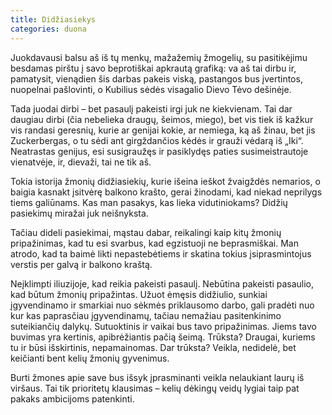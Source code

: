 ```yaml
---
title: Didžiasiekys
categories: duona
---
```


Juokdavausi balsu aš iš tų menkų, mažažemių žmogelių, su pasitikėjimu besdamas pirštu į savo beprotiškai apkrautą grafiką: va aš tai dirbu ir, pamatysit, vienądien šis darbas pakeis viską, pastangos bus įvertintos, nuopelnai pašlovinti, o Kubilius sėdės visagalio Dievo Tėvo dešinėje.

Tada juodai dirbi – bet pasaulį pakeisti irgi juk ne kiekvienam. Tai dar daugiau dirbi (čia nebelieka draugų, šeimos, miego), bet vis tiek iš kažkur vis randasi geresnių, kurie ar genijai kokie, ar nemiega, ką aš žinau, bet jis Zuckerbergas, o tu sėdi ant girgždančios kėdės ir grauži vėdarą iš „Iki“. Neatrastas genijus, esi susigraužęs ir pasiklydęs paties susimeistrautoje vienatvėje, ir, dievaži, tai ne tik aš.

Tokia istorija žmonių didžiasiekių, kurie išeina ieškot žvaigždės nemarios, o baigia kasnakt įsitvėrę balkono krašto, gerai žinodami, kad niekad neprilygs tiems galiūnams. Kas man pasakys, kas lieka vidutiniokams? Didžių pasiekimų miražai juk neišnyksta.

Tačiau dideli pasiekimai, mąstau dabar, reikalingi kaip kitų žmonių pripažinimas, kad tu esi svarbus, kad egzistuoji ne beprasmiškai. Man atrodo, kad ta baimė likti nepastebėtiems ir skatina tokius įsiprasmintojus verstis per galvą ir balkono kraštą. 

Neįklimpti iliuzijoje, kad reikia pakeisti pasaulį. Nebūtina pakeisti pasaulio, kad būtum žmonių pripažintas. Užuot ėmęsis didžiulio, sunkiai įgyvendinamo ir smarkiai nuo sėkmės priklausomo darbo, gali pradėti nuo kur kas paprasčiau įgyvendinamų, tačiau nemažiau pasitenkinimo suteikiančių dalykų. Sutuoktinis ir vaikai bus tavo pripažinimas. Jiems tavo buvimas yra kertinis, apibrėžiantis pačią šeimą. Trūksta? Draugai, kuriems tu ir būsi išskirtinis, nepamainomas. Dar trūksta? Veikla, nedidelė, bet keičianti bent kelių žmonių gyvenimus.

Burti žmones apie save bus išsyk įprasminanti veikla nelaukiant laurų iš viršaus. Tai tik prioritetų klausimas – kelių dėkingų veidų lygiai taip pat pakaks ambicijoms patenkinti.



